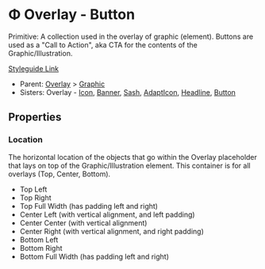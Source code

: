 # Φ Overlay - Button

Primitive: A collection used in the overlay of graphic (element). Buttons are used as a "Call to Action", aka CTA for the contents of the Graphic/Illustration.

[Styleguide Link](https://zpl.io/VqQqLlN)

* Parent: [Overlay](./) > [Graphic](../)
* Sisters: Overlay -  [Icon](ol-icon.md), [Banner](ol-banner.md), [Sash](ol-sash.md), [AdaptIcon](ol-adapticon.md), [Headline](ol-headline.md), [Button](ol-button.md)

## Properties

### Location

The horizontal location of the objects that go within the Overlay placeholder that lays on top of the Graphic/Illustration element. This container is for all overlays (Top, Center, Bottom).

* Top Left
* Top Right
* Top Full Width (has padding left and right)
* Center Left (with vertical alignment, and left padding)
* Center Center (with vertical alignment)
* Center Right (with vertical alignment, and right padding)
* Bottom Left
* Bottom Right
* Bottom Full Width (has padding left and right)
